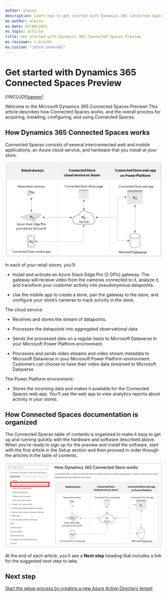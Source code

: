 ```yaml
---
author: alwinv
description: Learn how to get started with Dynamics 365 Connected Spaces Preview by signing up for the preview, installing the software, and ordering Azure Stack Edge
ms.author: alwinv
ms.date: 03/09/2021
ms.topic: article
title: Get started with Dynamics 365 Connected Spaces Preview
ms.reviewer: v-brycho
ms.custom: "intro-internal"
---
```


# Get started with Dynamics 365 Connected Spaces Preview

[!INCLUDE[banner](includes/banner.md)]

Welcome to the Microsoft Dynamics 365 Connected Spaces Preview! This article describes how Connected Spaces works, and the overall process for acquiring, installing, configuring, and using Connected Spaces. 

## How Dynamics 365 Connected Spaces works

Connected Spaces consists of several interconnected web and mobile applications, an Azure cloud service, and hardware that you install at your store.

![Illustration of retail store, Azure cloud service and Power Platorm components.](media/how-cs-works.png "Illustration of retail store, Azure cloud service and Power Platform components")
 
In each of your retail stores, you’ll:

- Install and activate an Azure Stack Edge Pro (2 GPU) gateway. The gateway will receive video from the cameras connected to it, analyze it, and transform your customer activity into pseudonymous datapoints.

- Use the mobile app to create a store, pair the gateway to the store, and configure your store’s cameras to track activity in the store.

The cloud service:

- Receives and stores the stream of datapoints.

- Processes the datapoints into aggregated observational data.

- Sends the processed data on a regular basis to Microsoft Dataverse in your Microsoft Power Platform environment.

- Processes and sends video streams and video stream metadata to Microsoft Dataverse in your Microsoft Power Platform environment. Customers can choose to have their video data streamed to Microsoft Dataverse.  

The Power Platform environment:

- Stores the incoming data and makes it available for the Connected Spaces web app. You’ll use the web app to view analytics reports about activity in your stores.

## How Connected Spaces documentation is organized

The Connected Spaces table of contents is organized to make it easy to get up and running quickly with the hardware and software described above. When you're ready to sign up for the preview and install the software, start with the first article in the Setup section and then proceed in order through the articles in the table of contents.

![Screen shot of Connected Spaces table of contents with first setup step highlighted.](media/setup-first-step.PNG "Screen shot of Connected Spaces table of contents with first setup step highlighted")

At the end of each article, you'll see a **Next step** heading that includes a link for the suggested next step to take.

## Next step

[Start the setup process by creating a new Azure Active Directory tenant](admin-create-new-tenant.md)
